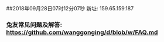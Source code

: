 ##2018年09月28日07时12分07秒 新址: 159.65.159.187
### 兔友常见问题及解答: https://github.com/wanggonging/d/blob/w/FAQ.md
